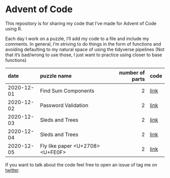 Advent of Code
================

This repository is for sharing my code that I’ve made for Advent of Code
using R.

Each day I work on a puzzle, I’ll add my code to a file and include my
comments. In general, I’m striving to do things in the form of functions
and avoiding defaulting to my natural space of using the tidyverse
pipelines (Not that it’s bad/wrong to use those, I just want to practice
using closer to base functions)

| date       | puzzle name                         | number of parts | code                                                                    |
| :--------- | :---------------------------------- | --------------: | :---------------------------------------------------------------------- |
| 2020-12-01 | Find Sum Components                 |               2 | [link](https://github.com/delabj/advent_of_code/blob/master/R/day_01.R) |
| 2020-12-02 | Password Validation                 |               2 | [link](https://github.com/delabj/advent_of_code/blob/master/R/day_2.R)  |
| 2020-12-03 | Sleds and Trees                     |               2 | [link](https://github.com/delabj/advent_of_code/blob/master/R/day_03.R) |
| 2020-12-04 | Sleds and Trees                     |               2 | [link](https://github.com/delabj/advent_of_code/blob/master/R/day_04.R) |
| 2020-12-05 | Fly like paper \<U+2708\>\<U+FE0F\> |               2 | [link](https://github.com/delabj/advent_of_code/blob/master/R/day_05.R) |

If you want to talk about the code feel free to open an issue of tag me
on [twitter](http://www.twitter.com/delabjl).
